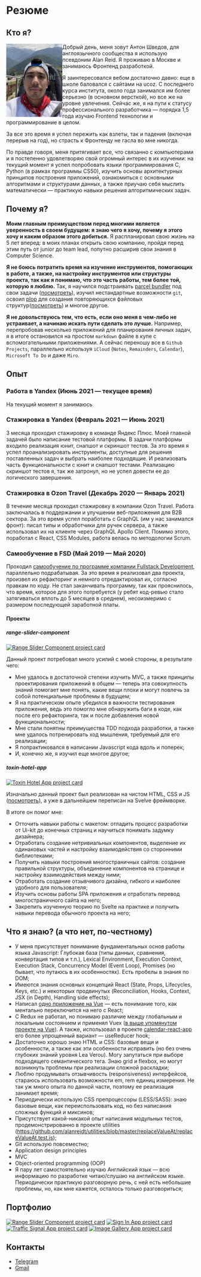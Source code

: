 # Резюме

## Кто я?
<img src="./me.jpg" alt="A photo of me" width="150" align="left">

Добрый день, меня зовут Антон Шведов, для англоязычного сообщества я использую псевдоним Alan Reid. Я проживаю в Москве и занимаюсь Фронтенд разработкой.

Я заинтересовался вебом достаточно давно: еще в школе баловался с сайтами на ucoz. С последнего курса института, около года занимался им более серьезно (в основном версткой), но все же на уровне увлечения. Сейчас же, я на пути к статусу профессионального разработчика — порядка 1,5 года изучаю Frontend технологии и программирование в целом.

За все это время я успел пережить как взлеты, так и падения (включая перерыв на год), но страсть к Фронтенду не гасла во мне никогда.

По правде говоря, меня притягивает все, что связанно с компьютерами и я постепенно удовлетворяю свой огромный интерес в их изучении: на текущий момент я успел попробовать языки программирования C, Python (в рамках программы CS50), изучить основы архитектурных принципов построения приложений, ознакомиться с основными алгоритмами и структурами данных, а также приучаю себя мыслить математически — практикую навыки решения алгоритмических задач.

## Почему я?
**Моим главным преимуществом перед многими является уверенность в своем будущем: я знаю чего я хочу, почему я этого хочу и каким образом этого добиться.** Я распланировал свою жизнь на 5 лет вперед: в моих планах открыть свою компанию, пройдя перед этим путь от junior до team lead, попутно расширив свои знания в Computer Science.

**Я не боюсь потратить время на изучение инструментов, помогающих в работе, а также, на настройку инструментов или структуры проекта, так как я понимаю, что это часть работы, тем более той, которую я люблю.** Так, я научился подстраивать [parcel bundler](https://parceljs.org/) под свои задачи ([посмотреть](https://github.com/alanreidt/range-slider-component/blob/785d4bcbb2d680be9be912120e89a8a7e15296f4/package.json#L16-L20)), изучил нестандартные возможности `git`, освоил [plop](https://plopjs.com/documentation/) для создания повторяющихся файловых структур([посмотреть](https://github.com/alanreidt/range-slider-component/blob/master/plopfile.js)) и многое другое.

**Я не довольствуюсь тем, что есть, если оно меня в чем-либо не устраивает, а начинаю искать пути сделать это лучше.** Например, перепробовав несколько приложений для планирования личных задач, я в итоге остановился на простом `markdown` файле в купе с вспомогательными приложениями. А сейчас переношу все в `Github Projects`, параллельно используя `iCloud` (`Notes`, `Remainders`, `Calendar`), `Microsoft To Do` и даже `Miro`.

## Опыт
### Работа в Yandex (Июнь 2021 — текущее время)
На текущий момент я занимаюсь

### Стажировка в Yandex (Февраль 2021 — Июнь 2021)
3 месяца проходил стажировку в команде Яндекс Плюс. Моей главной задачей было написание тестовой платформы. В задачи платформы входило реализация юнит, снапшот и скриншот тестов. За это время я успел проанализировать инструменты, доступные для решения поставленных задач и выбрать наиболее подходящие. И реализовать часть функциональности с юнит и снапшот тестами. Реализацию скриншот тестов я, так же затронул, но не успел довести ее до логического завершения.

### Стажировка в Ozon Travel (Декабрь 2020 — Январь 2021)
В течение месяца проходил стажировку в компании Ozon Travel. Работа заключалась в поддержании и улучшении веб-приложения для B2B сектора. За это время успел поработать с GraphQL (им у нас занимался фронт): писал типы и обработчики для ручек сервера, а также использовал их на клиенте через GraphQL Apollo Client. Помимо этого, поработал с React, CSS Modules, работа велась по методологии Scrum.

### Самообучение в FSD (Май 2019 — Май 2020)
Проходил [самообучение по программе компании Fullstack Development](https://www.fullstack-development.com/front-end-education), параллельно подрабатывая. За это время я реализовал два проекта, произвел их рефакторинг и немного отредактировал их, согласно правкам по коду. Не стал заканчивать программу, так как прояснилось, что время, которое для этого потребуется (у ребят код-ревью стало затягиваться вплоть до 5 месяцев в среднем), несоизмеримо с размером последующей заработной платы.

#### Проекты
##### range-slider-component
[![Range Slider Component project card](https://github-readme-stats.vercel.app/api/pin/?username=alanreidt&repo=range-slider-component)](https://github.com/alanreidt/range-slider-component)

Данный проект потребовал много усилий с моей стороны, в результате чего:
- Мне удалось в достаточной степени изучить MVC, а также принципы проектирования приложений в общем — теперь эта совокупность знаний помогает мне понять, какие вещи плохи и могут повлечь за собой потенциальные проблемы в будущем;
- Я на практическом опыте убедился в важности тестирования приложения, ведь это помогло мне обнаружить баги в коде, как после его рефакторинга, так и после добавления новой функциональности;
- Мне стали понятны преимущества TDD подхода разработки, а также мне удалось потренировать ход мышления, требуемый для его реализации;
- Я попрактиковался в написании Javascript кода вдоль и поперек;
- И, конечно же, я изучил еще многое другое;

##### toxin-hotel-app
[![Toxin Hotel App project card](https://github-readme-stats.vercel.app/api/pin/?username=alanreidt&repo=toxin-hotel-app)](https://github.com/alanreidt/toxin-hotel-app)

Изначально данный проект был реализован на чистом HTML, CSS и JS ([посмотреть](https://github.com/alanreidt/toxin-hotel-website)), а уже в дальнейшем переписан на Svelve фреймворке.

В итоге он помог мне:
- Отточить навыки работы с макетом: отладить процесс разработки от Ui-kit до конечных страниц и научиться понимать задумку дизайнера;
- Отработать создание нетривиальных компонентов, выделение их одинаковых частей и настройку взаимодействия со сторонними библиотеками;
- Получить навыки построения многостраничных сайтов: создание правильной структуры, объединение компонентов на странице и настройку взаимодействия между ними;
- Отработать создание отзывчивого дизайна, гибкого и наиболее удобного для пользователя;
- Изучить основы работы SPA приложения и отработать перевод многостраничного сайта на него;
- Закрепить изученную теорию по Svelte на практике и получить навыки перевода обычного проекта на него;

## Что я знаю? (а что нет, по-честному)
  - У меня присутствует понимание фундаментальных основ работы языка Javascript: Глубокая база (типы данных, сравнения, конвертация типов и т.п.), Lexical Environment, Execution Context, Execution Stack, Concurrency Model (Event Loop), Promises (но бывает, что путаюсь в их особенностях). Есть пробелы в знания по DOM;
  - Имеются знания основных концепций React (State, Props, Lifecycles, Keys, etc.) и некоторых продвинутых (Reconciliation, Hooks, Context, JSX (in Depth), Handling side effects);
  - Написал [одно приложение на Vue](https://github.com/alanreidt/traffic-signal-app) — есть понимание того, как ментально переключится на него с React;
  - C Redux не работал, но понимаю различие между глобальным и локальным состоянием и применял Vuex ([в выше упомянутом проекте на Vue](https://github.com/alanreidt/traffic-signal-app)). А также, использовал в проекте [calendar-react-app](https://github.com/alanreidt/calendar-react-app) его более упрощенный вариант — useReducer hook;
  - Достаточно хорошо знаю HTML и CSS: базовые вещи и особенности, а также как эти особенности исправить (но без очень глубоких знаний уровня Lea Verou). Могу запутаться при выборе подходящего семантического тега. Знаю grid и flexbox, но могут возникнуть проблемы при реализации сложной раскладки;
  - Люблю продумывать отзывчивость (responsiveness) интерфейсов, стараюсь использовать возможности em, rem единиц измерения. Не так уж много опыта по данной части, поэтому ее реализация занимает время;
  - Периодически использую CSS препроцессоры (LESS/SASS): знаю базовые вещи, как переиспользовать код, но без написания сложных функций и миксинов;
  - Присутствует какой-никакой опыт написания модульных тестов, продемонстрированно в проекте utilities (https://github.com/alanreidt/utilities/blob/master/replaceValueAt/replaceValueAt.test.js);
  - Git использую повсеместно;
  - Application design principles
  - MVC
  - Object-oriented programming (OOP)
  - Я пару лет самостоятельно изучаю Английский язык — всю информацию по разработке читаю/слушаю на английском языке. Периодически практикую разговорную речь, с ней есть небольшие проблемы, но, как мне кажется, осталось только разговориться;

## Портфолио
[![Range Slider Component project card](https://github-readme-stats.vercel.app/api/pin/?username=alanreidt&repo=range-slider-component)](https://github.com/alanreidt/range-slider-component)
[![Sign In App project card](https://github-readme-stats.vercel.app/api/pin/?username=alanreidt&repo=sign-in-app)](https://github.com/alanreidt/sign-in-app)
[![Traffic Signal App project card](https://github-readme-stats.vercel.app/api/pin/?username=alanreidt&repo=traffic-signal-app)](https://github.com/alanreidt/traffic-signal-app)
[![Image Gallery App project card](https://github-readme-stats.vercel.app/api/pin/?username=alanreidt&repo=image-gallery-app)](https://github.com/alanreidt/image-gallery-app)

## Контакты
- [Telegram](https://t.me/alanreidt)
- [Gmail](mailto:alanreidt@gmail.com)
